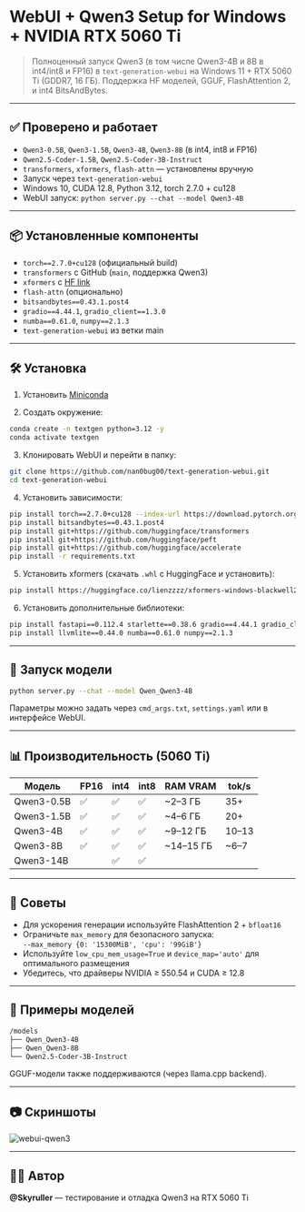 
# WebUI + Qwen3 Setup for Windows + NVIDIA RTX 5060 Ti

> Полноценный запуск Qwen3 (в том числе Qwen3-4B и 8B в int4/int8 и FP16) в `text-generation-webui` на Windows 11 + RTX 5060 Ti (GDDR7, 16 ГБ). Поддержка HF моделей, GGUF, FlashAttention 2, и int4 BitsAndBytes.

---

## ✅ Проверено и работает

- `Qwen3-0.5B`, `Qwen3-1.5B`, `Qwen3-4B`, `Qwen3-8B` (в int4, int8 и FP16)
- `Qwen2.5-Coder-1.5B`, `Qwen2.5-Coder-3B-Instruct`
- `transformers`, `xformers`, `flash-attn` — установлены вручную
- Запуск через `text-generation-webui`
- Windows 10, CUDA 12.8, Python 3.12, torch 2.7.0 + cu128
- WebUI запуск: `python server.py --chat --model Qwen3-4B`

---

## 📦 Установленные компоненты

- `torch==2.7.0+cu128` (официальный build)
- `transformers` с GitHub (`main`, поддержка Qwen3)
- `xformers` с [HF link](https://huggingface.co/lienzzzz/xformers-windows-blackwell2.0-cuda128-RTX50X0)
- `flash-attn` (опционально)
- `bitsandbytes==0.43.1.post4`
- `gradio==4.44.1`, `gradio_client==1.3.0`
- `numba==0.61.0`, `numpy==2.1.3`
- `text-generation-webui` из ветки main

---

## 🛠 Установка

1. Установить [Miniconda](https://docs.conda.io/en/latest/miniconda.html)

2. Создать окружение:

```bash
conda create -n textgen python=3.12 -y
conda activate textgen
```

3. Клонировать WebUI и перейти в папку:

```bash
git clone https://github.com/nan0bug00/text-generation-webui.git
cd text-generation-webui
```

4. Установить зависимости:

```bash
pip install torch==2.7.0+cu128 --index-url https://download.pytorch.org/whl/cu128
pip install bitsandbytes==0.43.1.post4
pip install git+https://github.com/huggingface/transformers
pip install git+https://github.com/huggingface/peft
pip install git+https://github.com/huggingface/accelerate
pip install -r requirements.txt
```

5. Установить xformers (скачать `.whl` с HuggingFace и установить):

```bash
pip install https://huggingface.co/lienzzzz/xformers-windows-blackwell2.0-cuda128-RTX50X0/resolve/main/xformers-0.0.26.dev0-cp312-cp312-win_amd64.whl
```

6. Установить дополнительные библиотеки:

```bash
pip install fastapi==0.112.4 starlette==0.38.6 gradio==4.44.1 gradio_client==1.3.0 Jinja2==3.1.4 filelock==3.16.1 fsspec==2024.10.0
pip install llvmlite==0.44.0 numba==0.61.0 numpy==2.1.3
```

---

## 🚀 Запуск модели

```bash
python server.py --chat --model Qwen_Qwen3-4B
```

Параметры можно задать через `cmd_args.txt`, `settings.yaml` или в интерфейсе WebUI.

---

## 📊 Производительность (5060 Ti)

| Модель        | FP16       | int4       | int8       | RAM VRAM | tok/s |
|---------------|------------|------------|------------|----------|-------|
| Qwen3-0.5B     | ✅         | ✅         | ✅         | ~2–3 ГБ  | 35+   |
| Qwen3-1.5B     | ✅         | ✅         | ✅         | ~4–6 ГБ  | 20+   |
| Qwen3-4B       | ✅         | ✅         | ✅         | ~9–12 ГБ | 10–13 |
| Qwen3-8B       | ✅         | ✅         | ✅         | ~14–15 ГБ | ~6–7 |
| Qwen3-14B      |             | ✅         | ✅         |          |       |

---

## 🧠 Советы

- Для ускорения генерации используйте FlashAttention 2 + `bfloat16`
- Ограничьте `max_memory` для безопасного запуска:  
  `--max_memory {0: '15300MiB', 'cpu': '99GiB'}`
- Используйте `low_cpu_mem_usage=True` и `device_map='auto'` для оптимального размещения
- Убедитесь, что драйверы NVIDIA ≥ 550.54 и CUDA ≥ 12.8

---

## 📁 Примеры моделей

```bash
/models
├── Qwen_Qwen3-4B
├── Qwen_Qwen3-8B
└── Qwen2.5-Coder-3B-Instruct
```

GGUF-модели также поддерживаются (через llama.cpp backend).

---

## 📷 Скриншоты

![webui-qwen3](docs/webui_qwen3.jpg)

---

## 👨‍💻 Автор

**@Skyruller** — тестирование и отладка Qwen3 на RTX 5060 Ti  

